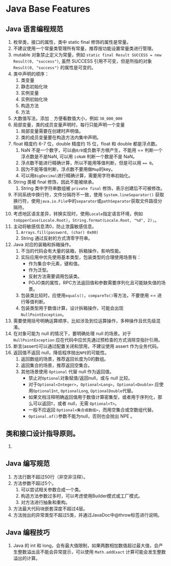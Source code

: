 
# Java Base Features

## Java 语言编程规范

1. 枚举类，接口的属性，类中 static final 修饰的属性是常量。
2. 不建议使用一个常量类管理所有常量，推荐按功能设置常量类进行管理。
3. mutable 对象禁止定义为常量，例如 `static final Result SUCCESS = new Result(0, "success")`, 虽然 SUCCESS 引用不可变，但是所指的对象 `Result(0, "success")` 的属性是可变的。
4. 类中声明的顺序：
   1. 类变量
   2. 静态初始化块
   3. 实例变量
   4. 实例初始化块
   5. 构造方法
   6. 方法
5. 大数值写法，添加 `_` 方便看数值大小，例如 `30_000_000`
6. 局部变量，类的成员变量声明时，每行只能声明一个变量
   1. 局部变量需要在创建时声明值。
   2. 类的成员变量要在构造方法内集中声明。
7. float 精度约 6-7 位，double 精度约 15 位，float 和 double 都是浮点数。
   1. NaN 不是一个数字，可以由`0/0`或负数平方根产生，不能用 == 判断一个浮点数是不是NaN, 可以用 `isNaN` 判断一个数是不是 NaN。
   2. 浮点数不能进行精确计算，所以不能用等值判断，但是可以用 `== 0`。
   3. 因为不能等值判断，浮点数不要用做`Map`的key。
   4. 可以用`BigDecimal`进行精确计算，需要用字符串初始化。
8. String 类被 final 修饰，因此不能被继承。
   1. String 类中字符串数组被 `private final` 修饰，表示创建后不可被修改。
9. 不同系统中换行符，文件分隔符不一致，使用 `System.lineSeparator()` 获取换行符，使用`java.io.File`中的`separator`或`pathSeparator`获取文件路径分隔符。
10. 考虑地区语言差异，转换实现时，使用`Locale`指定语言环境，例如`toUpperCase(Locale.Root)`，`String.format(Locale.Root, "%d", 2);`。
11. 主动将敏感信息清0，防止泄露敏感信息。
    1. `Arrays.fill(password, (char) 0x00)`
    2. String 通过反射的方式清零字符串。
12. Java 对应的装箱和拆箱操作。
    1. 不当的代码会有大量的装箱，拆箱操作，影响性能。
    2. 实际应用中优先使用基本类型，包装类型的合理使用场景有：
       - 作为集合中元素，键和值。
       - 作为泛型。
       - 反射方法需要调用包装类。
       - POJO类的属性，RPC方法返回值和参数需要序列化且可能缺失值的场景。
    3. 包装类比较时，应使用`equals()`，`compareTo()`等方法，不要使用 == 进行等值判断。
    4. 包装类型用于数值计算，设计拆箱操作，可能会出现`NullPointException`。
13. 需要使用括号明确运算顺序，比如涉及到位运算操作，多种操作且优先级混淆。
14. 在对象可能为 null 的情况下，要明确处理 null 的场景。对于 `NullPointException` 应在代码中应优先通过预检查的方式消除空指针引用。
15. 断言(assert)可以通过配置关闭和禁用，不建议使用 assert 作为业务代码。
16. 返回值不返回 null，降低程序抛出`NPE`的可能性。
    1. 返回数组的场景，推荐返回长度为0的数组。
    2. 返回集合的场景，推荐返回空集合。
    3. 其他场景使用 `Optional` 代替 null 作为返回值。
       - 禁止对`Optional`对象赋值/返回null，或与 null 比较。
       - 对于`Optional<Integer>`，`Optional<Long>`，`Optional<Double>` 应使用`OptionalInt`, `OptionalLong`, `OptionalDouble`代替。
       - 如果文档注释明确返回值用于数值计算密集型，或者用于序列化，那么可以返回`T`，或者 null，无需 `Optional<T>`。
       - 一般不应返回 `Optional<集合或数组>`，而用空集合或空数组代替。
       - `Optional.of()`参数不能为null，否则也会抛出 NPE 。
    
## 类和接口设计指导原则。

1. 




## Java 编写规范

1. 方法行数不超过50行（非空非注释）。
2. 方法参数不超过5个。
   1. 可以尝试相关参数合成一个类。
   2. 构造方法参数过多时，可以考虑使用Builder模式或工厂模式。
   3. 对方法进行抽象和重构。
3. 方法最大代码块嵌套深度不超过4层。
4. 方法抛出的异常类型不超过5类，并通过JavaDoc中@throw标签进行说明。

## Java 编程技巧

1. Java 的 int 和 long，会有最大值限制，如果两数相加数值超过最大值，会产生整数溢出且不能会异常提示，可以使用 `Math.addExact` 计算可能会发生整数溢出的计算。




























